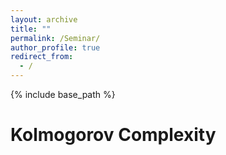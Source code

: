 ```yaml
---
layout: archive
title: ""
permalink: /Seminar/
author_profile: true
redirect_from:
  - /
---
```

{% include base_path %}

Kolmogorov Complexity
=====
